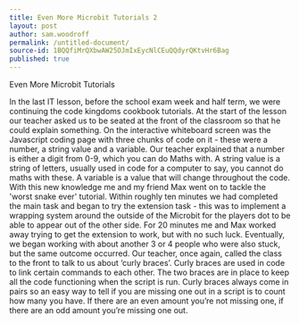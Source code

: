 ```yaml
---
title: Even More Microbit Tutorials 2
layout: post
author: sam.woodroff
permalink: /untitled-document/
source-id: 1BQQfiMrQXbwAW25OJmIxEycNlCEuQQdyrQKtvHr6Bag
published: true
---
```

Even More Microbit Tutorials 

In the last IT lesson, before the school exam week and half term, we were continuing the code kingdoms cookbook tutorials. At the start of the lesson our teacher asked us to be seated at the front of the classroom so that he could explain something. On the interactive whiteboard screen was the Javascript coding page with three chunks of code on it - these were a number, a string value and a variable. Our teacher explained that a number is either a digit from 0-9, which you can do Maths with. A string value is a string of letters, usually used in code for a computer to say, you cannot do maths with these. A variable is a value that will change throughout the code. With this new knowledge me and my friend Max went on to tackle the 'worst snake ever' tutorial. Within roughly ten minutes we had completed the main task and began to try the extension task - this was to implement a wrapping system around the outside of the Microbit for the players dot to be able to appear out of the other side. For 20 minutes me and Max worked away trying to get the extension to work, but with no such luck. Eventually, we began working with about another 3 or 4 people who were also stuck, but the same outcome occurred. Our teacher, once again, called the class to the front to talk to us about ‘curly braces’. Curly braces are used in code to link certain commands to each other. The two braces are in place to keep all the code functioning when the script is run. Curly braces always come in pairs so an easy way to tell if you are missing one out in a script is to count how many you have. If there are an even amount you’re not missing one, if there are an odd amount you’re missing one out.

